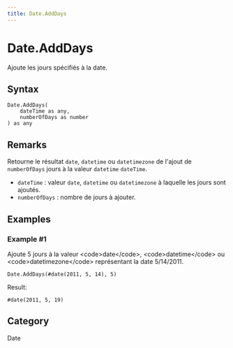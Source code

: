 ```yaml
---
title: Date.AddDays
---
```


# Date.AddDays


Ajoute les jours spécifiés à la date.


## Syntax

```powerquery
Date.AddDays(
    dateTime as any,
    numberOfDays as number
) as any
```


## Remarks

Retourne le résultat <code>date</code>, <code>datetime</code> ou <code>datetimezone</code> de l'ajout de <code>numberOfDays</code> jours à la valeur <code>datetime</code> <code>dateTime</code>.      <ul>      <li><code>dateTime</code> : valeur <code>date</code>, <code>datetime</code> ou <code>datetimezone</code> à laquelle les jours sont ajoutés.</li>      <li><code>numberOfDays</code> : nombre de jours à ajouter.</li>      </ul>


## Examples

### Example #1 
Ajoute 5 jours à la valeur &lt;code&gt;date&lt;/code&gt;, &lt;code&gt;datetime&lt;/code&gt; ou &lt;code&gt;datetimezone&lt;/code&gt; représentant la date 5/14/2011.
```powerquery
Date.AddDays(#date(2011, 5, 14), 5)
```

Result: 
```powerquery
#date(2011, 5, 19)
```




## Category
Date

